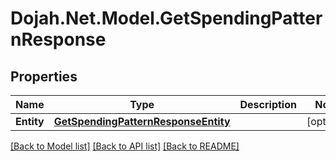 # Dojah.Net.Model.GetSpendingPatternResponse

## Properties

Name | Type | Description | Notes
------------ | ------------- | ------------- | -------------
**Entity** | [**GetSpendingPatternResponseEntity**](GetSpendingPatternResponseEntity.md) |  | [optional] 

[[Back to Model list]](../README.md#documentation-for-models) [[Back to API list]](../README.md#documentation-for-api-endpoints) [[Back to README]](../README.md)

